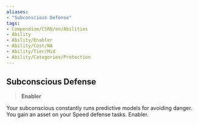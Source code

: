 ```yaml
---
aliases:
- "Subconscious Defense"
tags:
- Compendium/CSRD/en/Abilities
- Ability
- Ability/Enabler
- Ability/Cost/NA
- Ability/Tier/Mid
- Ability/Categories/Protection
---
```


  
## Subconscious Defense  
>**Enabler**
  
Your subconscious constantly runs predictive models for avoiding danger. You gain an asset on your Speed defense tasks. Enabler.